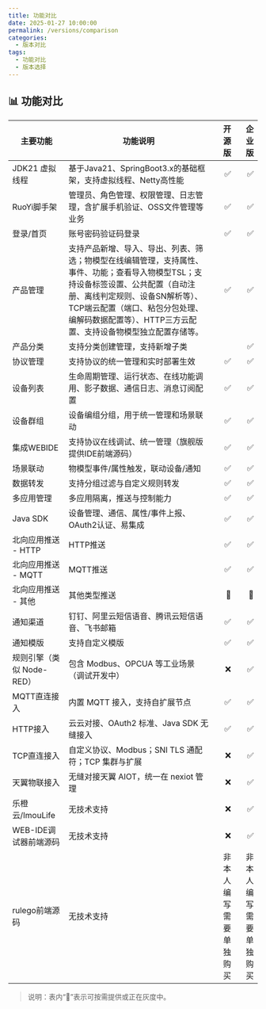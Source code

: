 ```yaml
---
title: 功能对比
date: 2025-01-27 10:00:00
permalink: /versions/comparison
categories:
  - 版本对比
tags:
  - 功能对比
  - 版本选择
---
```


## 📊 功能对比

| 主要功能 | 功能说明 | 开源版 | 企业版 |
|---|---|---:|---:|
| JDK21 虚拟线程 | 基于Java21、SpringBoot3.x的基础框架，支持虚拟线程、Netty高性能 | ✅ | ✅ |
| RuoYi脚手架 | 管理员、角色管理、权限管理、日志管理，含扩展手机验证、OSS文件管理等业务 | ✅ | ✅ |
| 登录/首页 | 账号密码验证码登录 | ✅ | ✅ |
| 产品管理 | 支持产品新增、导入、导出、列表、筛选；物模型在线编辑管理，支持属性、事件、功能；查看导入物模型TSL；支持设备标签设置、公共配置（自动注册、离线判定规则、设备SN解析等）、TCP端云配置（端口、粘包分包处理、编解码数据配置等）、HTTP三方云配置、支持设备物模型独立配置存储等。 | ✅ | ✅ |
| 产品分类 | 支持分类创建管理，支持新增子类 |  | ✅ |
| 协议管理 | 支持协议的统一管理和实时部署生效 | ✅ | ✅ |
| 设备列表 | 生命周期管理、运行状态、在线功能调用、影子数据、通信日志、消息订阅配置 | ✅ | ✅ |
| 设备群组 | 设备编组分组，用于统一管理和场景联动 | ✅ | ✅ |
| 集成WEBIDE | 支持协议在线调试、统一管理（旗舰版提供IDE前端源码） | ✅ | ✅ |
| 场景联动 | 物模型事件/属性触发，联动设备/通知 | ✅ | ✅ |
| 数据转发 | 支持分组过滤与自定义规则转发 | ✅ | ✅ |
| 多应用管理 | 多应用隔离，推送与控制能力 | ✅ | ✅ |
| Java SDK | 设备管理、通信、属性/事件上报、OAuth2认证、易集成 | ✅ | ✅ |
| 北向应用推送 - HTTP | HTTP推送 | ✅ | ✅ |
| 北向应用推送 - MQTT | MQTT推送 | ✅ | ✅ |
| 北向应用推送 - 其他 | 其他类型推送 | 🔄 | 🔄 |
| 通知渠道 | 钉钉、阿里云短信语音、腾讯云短信语音、飞书邮箱 | ✅ | ✅ |
| 通知模版 | 支持自定义模版 | ✅ | ✅ |
| 规则引擎（类似 Node-RED） | 包含 Modbus、OPCUA 等工业场景（调试开发中） | ❌ | ✅ |
| MQTT直连接入 | 内置 MQTT 接入，支持自扩展节点 | ✅ | ✅ |
| HTTP接入 | 云云对接、OAuth2 标准、Java SDK 无缝接入 | ✅ | ✅ |
| TCP直连接入 | 自定义协议、Modbus；SNI TLS 通配符；TCP 集群与扩展 | ❌ | ✅ |
| 天翼物联接入 | 无缝对接天翼 AIOT，统一在 nexiot 管理 | ❌ | ✅ |
| 乐橙云/ImouLife | 无技术支持 | ❌ | ✅ |
| WEB-IDE调试器前端源码 | 无技术支持 | ❌ | ✅ |
| rulego前端源码 | 无技术支持 | 非本人编写需要单独购买 | 非本人编写需要单独购买 |

> 说明：表内“🔄”表示可按需提供或正在灰度中。


